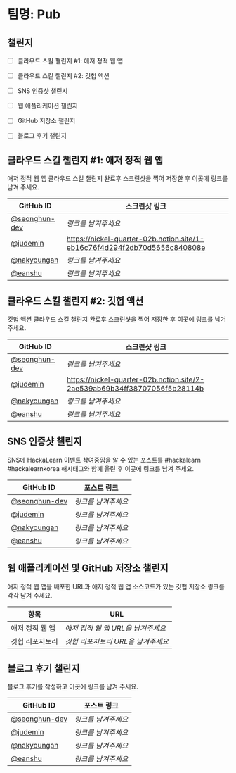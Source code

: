 # 팀명: Pub #

## 챌린지 ##

* [ ] 클라우드 스킬 챌린지 #1: 애저 정적 웹 앱
* [ ] 클라우드 스킬 챌린지 #2: 깃헙 액션
* [ ] SNS 인증샷 챌린지
* [ ] 웹 애플리케이션 챌린지
* [ ] GitHub 저장소 챌린지
* [ ] 블로그 후기 챌린지


## 클라우드 스킬 챌린지 #1: 애저 정적 웹 앱 ##

애저 정적 웹 앱 클라우드 스킬 챌린지 완료후 스크린샷을 찍어 저장한 후 이곳에 링크를 남겨 주세요.

| GitHub ID | 스크린샷 링크 |
| --------- | ------------- |
| [@seonghun-dev](https://github.com/seonghun-dev) | *링크를 남겨주세요* |
| [@judemin](https://github.com/judemin) | https://nickel-quarter-02b.notion.site/1-eb16c76f4d294f2db70d5656c840808e |
| [@nakyoungan](https://github.com/nakyoungan) | *링크를 남겨주세요* |
| [@eanshu](https://github.com/eanshu) | *링크를 남겨주세요* |



## 클라우드 스킬 챌린지 #2: 깃헙 액션 ##

깃헙 액션 클라우드 스킬 챌린지 완료후 스크린샷을 찍어 저장한 후 이곳에 링크를 남겨 주세요.

| GitHub ID | 스크린샷 링크 |
| --------- | ------------- |
| [@seonghun-dev](https://github.com/seonghun-dev) | *링크를 남겨주세요* |
| [@judemin](https://github.com/judemin) | https://nickel-quarter-02b.notion.site/2-2ae539ab69b34ff38707056f5b28114b |
| [@nakyoungan](https://github.com/nakyoungan) | *링크를 남겨주세요* |
| [@eanshu](https://github.com/eanshu) | *링크를 남겨주세요* |



## SNS 인증샷 챌린지 ##

SNS에 HackaLearn 이벤트 참여중임을 알 수 있는 포스트를 #hackalearn #hackalearnkorea 해시태그와 함꼐 올린 후 이곳에 링크를 남겨 주세요.

| GitHub ID | 포스트 링크 |
| --------- | ------------- |
| [@seonghun-dev](https://github.com/seonghun-dev) | *링크를 남겨주세요* |
| [@judemin](https://github.com/judemin) | *링크를 남겨주세요* |
| [@nakyoungan](https://github.com/nakyoungan) | *링크를 남겨주세요* |
| [@eanshu](https://github.com/eanshu) | *링크를 남겨주세요* |



## 웹 애플리케이션 및 GitHub 저장소 챌린지 ##

애저 정적 웹 앱을 배포한 URL과 애저 정적 웹 앱 소스코드가 있는 깃헙 저장소 링크를 각각 남겨 주세요.

| 항목            | URL                                |
| --------------- | ---------------------------------- |
| 애저 정적 웹 앱 | *애저 정적 웹 앱 URL을 남겨주세요* |
| 깃헙 리포지토리 | *깃헙 리포지토리 URL을 남겨주세요* |


## 블로그 후기 챌린지 ##

블로그 후기를 작성하고 이곳에 링크를 남겨 주세요.

| GitHub ID | 포스트 링크 |
| --------- | ------------- |
| [@seonghun-dev](https://github.com/seonghun-dev) | *링크를 남겨주세요* |
| [@judemin](https://github.com/judemin) | *링크를 남겨주세요* |
| [@nakyoungan](https://github.com/nakyoungan) | *링크를 남겨주세요* |
| [@eanshu](https://github.com/eanshu) | *링크를 남겨주세요* |
